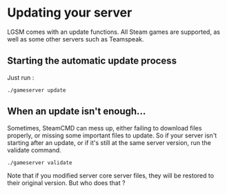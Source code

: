 # Updating your server

LGSM comes with an update functions. All Steam games are supported, as well as some other servers such as Teamspeak.


## Starting the automatic update process 

Just run : 

`./gameserver update`



## When an update isn't enough...

Sometimes, SteamCMD can mess up, either failing to download files properly, or missing some important files to update.
So if your server isn't starting after an update, or if it's still at the same server version, run the validate command.

`./gameserver validate`

Note that if you modified server core server files, they will be restored to their original version. But who does that ?
